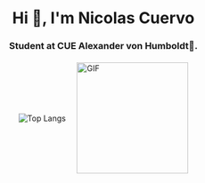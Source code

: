 <h1 align="center">Hi 👋, I'm Nicolas Cuervo</h1>
<h3 align="center">Student at CUE Alexander von Humboldt🌟.</h3>

<!-- Contenedor principal para las animaciones e imágenes -->
<div style="display: flex; justify-content: center; align-items: center; margin-top: 20px;">
  <!-- Contenedor de estadísticas -->
  <div>
    <img src="https://github-readme-stats.vercel.app/api/top-langs/?username=Nicolascuervor&langs_count=10&theme=tokyonight&layout=compact" alt="Top Langs" style="margin-right: 20px;">
  </div>
  <!-- Contenedor del GIF -->
  <div>
    <img src="https://media.giphy.com/media/SWoSkN6DxTszqIKEqv/giphy.gif" alt="GIF" style="height: 200px;">
  </div>
</div>

<!--
**Nicolascuervor/Nicolascuervor** is a ✨ _special_ ✨ repository because its `README.md` (this file) appears on your GitHub profile.

Here are some ideas to get you started:

- 🔭 I’m currently working on ...
- 🌱 I’m currently learning ...
- 👯 I’m looking to collaborate on ...
- 🤔 I’m looking for help with ...
- 💬 Ask me about ...
- 📫 How to reach me: ...
- 😄 Pronouns: ...
- ⚡ Fun fact: ...
-->
